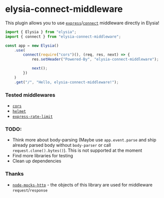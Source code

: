 # elysia-connect-middleware

This plugin allows you to use [`express`](https://www.npmjs.com/package/express)/[`connect`](https://www.npmjs.com/package/connect) middleware directly in Elysia!

```ts
import { Elysia } from "elysia";
import { connect } from "elysia-connect-middleware";

const app = new Elysia()
    .use(
        connect(require("cors")(), (req, res, next) => {
            res.setHeader("Powered-By", "elysia-connect-middleware");

            next();
        })
    )
    .get("/", "Hello, elysia-connect-middleware!");
```

### Tested middlewares

-   [`cors`](https://www.npmjs.com/package/cors)
-   [`helmet`](https://www.npmjs.com/package/helmet)
-   [`express-rate-limit`](https://www.npmjs.com/package/express-rate-limit)
<!-- -   [`express-static`](https://www.npmjs.com/package/express-static) -->

### TODO:

-   Think more about body-parsing (Maybe use `app.event.parse` and ship already parsed body without `body-parser` or call `request.clone().bytes()`). This is not supported at the moment
-   Find more libraries for testing
-   Clean up dependencies

### Thanks

-   [`node-mocks-http`](https://www.npmjs.com/package/node-mocks-http) - the objects of this library are used for middleware `request`/`response`
